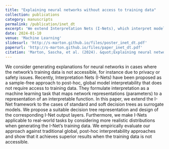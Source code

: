 ```yaml
---
title: "Explaining neural networks without access to training data"
collection: publications
category: manuscripts
permalink: /publication/inet_dt
excerpt: 'We extend Interpretation Nets (I-Nets), which interpret models without training data, to decision trees, enhancing model interpretability when data is inaccessible.'
date: 2024-01-10
venue: 'Machine Learning'
slidesurl: 'http://s-marton.github.io/files/poster_inet_dt.pdf'
paperurl: 'http://s-marton.github.io/files/paper_inet_dt.pdf'
citation: 'Marton, Sascha, et al. (2024). &quot;Explaining neural networks without access to training data.&quot; <i>Machine Learning</i>. 113(6).'
---
```


We consider generating explanations for neural networks in cases where the network’s training data is not accessible, for instance due to privacy or safety issues. Recently, Interpretation Nets (I-Nets) have been proposed as a sample-free approach to post-hoc, global model interpretability that does not require access to training data. They formulate interpretation as a machine learning task that maps network representations (parameters) to a representation of an interpretable function. In this paper, we extend the I-Net framework to the cases of standard and soft decision trees as surrogate models. We propose a suitable decision tree representation and design of the corresponding I-Net output layers. Furthermore, we make I-Nets applicable to real-world tasks by considering more realistic distributions when generating the I-Net’s training data. We empirically evaluate our approach against traditional global, post-hoc interpretability approaches and show that it achieves superior results when the training data is not accessible.
